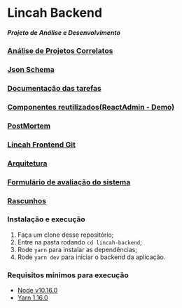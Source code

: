 # Lincah Backend
##### Projeto de Análise e Desenvolvimento

### [Análise de Projetos Correlatos](TabelaComparativa.png)

### [Json Schema](JsonSchema)

### [Documentação das tarefas](https://trello.com/b/mVidSGPW/tcc)

### [Componentes reutilizados(ReactAdmin - Demo)](https://marmelab.com/react-admin-demo/#/)

### [PostMortem](POSTMORTEM.md)

### [Lincah Frontend Git](https://github.com/DiogoFGouvea/lincah-frontend)

### [Arquitetura](arquitetura.md)

### [Formulário de avaliação do sistema](https://forms.gle/9USGtCKNiFzSiuQq5)

### [Rascunhos](rascunhos.md)


### Instalação e execução

1. Faça um clone desse repositório;
2. Entre na pasta rodando `cd lincah-backend`;
3. Rode `yarn` para instalar as dependências;
4. Rode `yarn dev` para iniciar o backend da aplicação.

### Requisitos mínimos para execução
- [Node v10.16.0](https://nodejs.org/dist/v10.16.0/)
- [Yarn 1.16.0](https://yarnpkg.com/lang/en/docs/install/#windows-stable)
